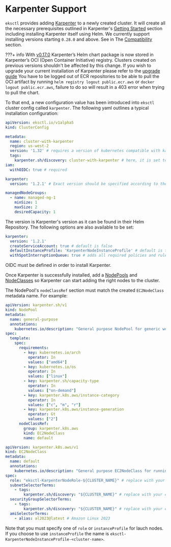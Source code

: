 # Karpenter Support

`eksctl` provides adding [Karpenter](https://karpenter.sh/) to a newly created cluster. It will create all the necessary
prerequisites outlined in Karpenter's [Getting Started](https://karpenter.sh/docs/getting-started/) section including installing
Karpenter itself using Helm. We currently support installing versions starting `0.28.0` and above. See in The [Compatibility](https://karpenter.sh/docs/upgrading/compatibility/) section.

???+ info
    With [v0.17.0](https://karpenter.sh/docs/upgrading/upgrade-guide/) Karpenter’s Helm chart package is now stored in Karpenter’s OCI (Open Container Initiative) registry.
    Clusters created on previous versions shouldn't be affected by this change. If you wish to upgrade your current installation of Karpenter please refer to the [upgrade guide](https://karpenter.sh/docs/upgrading/upgrade-guide/)
    You have to be logged out of ECR repositories to be able to pull the OCI artifact by running `helm registry logout public.ecr.aws` or `docker logout public.ecr.aws`, failure to do so will result in a 403 error when trying to pull the chart.

To that end, a new configuration value has been introduced into `eksctl` cluster config called `karpenter`. The following
yaml outlines a typical installation configuration:

```yaml
apiVersion: eksctl.io/v1alpha5
kind: ClusterConfig

metadata:
  name: cluster-with-karpenter
  region: us-west-2
  version: '1.32' # requires a version of kubernetes compatible with karpenter
  tags:
    karpenter.sh/discovery: cluster-with-karpenter # here, it is set to the cluster name
iam:
  withOIDC: true # required

karpenter:
  version: '1.2.1' # Exact version should be specified according to the karpenter compatibility matrix

managedNodeGroups:
  - name: managed-ng-1
    minSize: 1
    maxSize: 2
    desiredCapacity: 1
```

The version is Karpenter's version as it can be found in their Helm Repository. The following options are also available
to be set:

```yaml
karpenter:
  version: '1.2.1'
  createServiceAccount: true # default is false
  defaultInstanceProfile: 'KarpenterNodeInstanceProfile' # default is to use the IAM instance profile created by eksctl
  withSpotInterruptionQueue: true # adds all required policies and rules for supporting Spot Interruption Queue, default is false
```

OIDC must be defined in order to install Karpenter.

Once Karpenter is successfully installed, add a [NodePools](https://karpenter.sh/docs/concepts/nodepools/) and [NodeClasses](https://karpenter.sh/docs/concepts/nodeclasses/) so Karpenter
can start adding the right nodes to the cluster.

The NodePool's `nodeClassRef` section must match the created `EC2NodeClass` metadata name. For example:

```yaml
apiVersion: karpenter.sh/v1
kind: NodePool
metadata:
  name: general-purpose
  annotations:
    kubernetes.io/description: "General purpose NodePool for generic workloads"
spec:
  template:
    spec:
      requirements:
        - key: kubernetes.io/arch
          operator: In
          values: ["amd64"]
        - key: kubernetes.io/os
          operator: In
          values: ["linux"]
        - key: karpenter.sh/capacity-type
          operator: In
          values: ["on-demand"]
        - key: karpenter.k8s.aws/instance-category
          operator: In
          values: ["c", "m", "r"]
        - key: karpenter.k8s.aws/instance-generation
          operator: Gt
          values: ["2"]
      nodeClassRef:
        group: karpenter.k8s.aws
        kind: EC2NodeClass
        name: default

```

```yaml
apiVersion: karpenter.k8s.aws/v1
kind: EC2NodeClass
metadata:
  name: default
  annotations:
    kubernetes.io/description: "General purpose EC2NodeClass for running Amazon Linux 2 nodes"
spec:
  role: "eksctl-KarpenterNodeRole-${CLUSTER_NAME}" # replace with your cluster name
  subnetSelectorTerms:
    - tags:
        karpenter.sh/discovery: "${CLUSTER_NAME}" # replace with your cluster name
  securityGroupSelectorTerms:
    - tags:
        karpenter.sh/discovery: "${CLUSTER_NAME}" # replace with your cluster name
  amiSelectorTerms:
    - alias: al2023@latest # Amazon Linux 2023

```

Note that you must specify one of `role` or `instanceProfile` for lauch nodes. If you choose to use `instanceProfile` the name is
`eksctl-KarpenterNodeInstanceProfile-<cluster-name>`.
